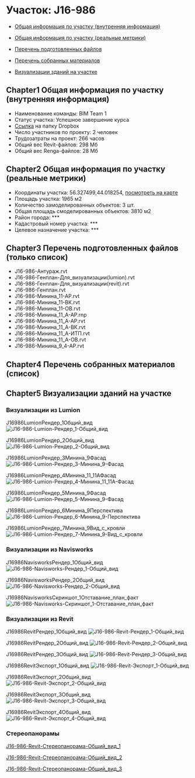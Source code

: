 # Участок: J16-986

* [Общая информация по участку (внутренняя информация)](#Chapter1)

* [Общая информация по участку (реальные метрики)](#Chapter2)

* [Перечень подготовленных файлов](#Chapter3)

* [Перечень собранных материалов](#Chapter4)

* [Визуализации зданий на участке](#Chapter5)

## <a id="test">Chapter1</a> Общая информация по участку (внутренняя информация)
+ Наименование команды: BIM Team 1
+ Статус участка: Успешное завершение курса
+ [Ссылка](https://www.dropbox.com/sh/wvvgv1nw1iqred9/AABWo_9qFMyv2cdNuNDLpvana/J16_986?dl=0) на папку Dropbox
+ Число участников по проекту: 2 человек
+ Трудозатраты на проект: 266 часов
+ Общий вес Revit-файлов: 298 Мб
+ Общий вес Renga-файлов: 28 Мб
## <a id="test">Chapter2</a> Общая информация по участку (реальные метрики)
+ Координаты участка: 56.327499,44.018254, [посмотреть на карте]("yandex.ru/maps/47/nizhny-novgorod/?ll=56.327499%2C44.018254&z=19")
+ Площадь участка: 1965 м2
+ Количество замоделированных объектов: 3 шт.
+ Общая площадь смоделированных объектов: 3810 м2
+ Район города: *** 
+ Кадастровый номер участка: *** 
+ Целевое назначение участка: *** 
## <a id="test">Chapter3</a> Перечень подготовленных файлов (только список)
+ J16-986-Антураж.rvt
+ J16-986-Генплан-Для_визуализации(lumion).rvt
+ J16-986-Генплан-Для_визуализации(revit).rvt
+ J16-986-Генплан.rvt
+ J16-986-Минина_11-АР.rvt
+ J16-986-Минина_11-ВК.rvt
+ J16-986-Минина_11-ОВ.rvt
+ J16-986-Минина_11_А-АР.rnp
+ J16-986-Минина_11_А-АР.rvt
+ J16-986-Минина_11_А-ВК.rvt
+ J16-986-Минина_11_А-ИТП.rvt
+ J16-986-Минина_11_А-ОВ.rvt
+ J16-986-Минина_9_4-АР.rvt
## <a id="test">Chapter4</a> Перечень собранных материалов (список)
## <a id="test">Chapter5</a> Визуализации зданий на участке
### Визуализации из Lumion
J16986LumionРендер_1Общий_вид
![J16-986-Lumion-Рендер_1-Общий_вид](/Images/J16_986/J16-986-Lumion-Рендер_1-Общий_вид_Compressed.jpg)

J16986LumionРендер_2Общий_вид
![J16-986-Lumion-Рендер_2-Общий_вид](/Images/J16_986/J16-986-Lumion-Рендер_2-Общий_вид_Compressed.jpg)

J16986LumionРендер_3Минина_9Фасад
![J16-986-Lumion-Рендер_3-Минина_9-Фасад](/Images/J16_986/J16-986-Lumion-Рендер_3-Минина_9-Фасад_Compressed.jpg)

J16986LumionРендер_4Минина_11_11АФасад
![J16-986-Lumion-Рендер_4-Минина_11_11А-Фасад](/Images/J16_986/J16-986-Lumion-Рендер_4-Минина_11_11А-Фасад_Compressed.jpg)

J16986LumionРендер_5Минина_9Фасад
![J16-986-Lumion-Рендер_5-Минина_9-Фасад](/Images/J16_986/J16-986-Lumion-Рендер_5-Минина_9-Фасад_Compressed.jpg)

J16986LumionРендер_6Минина_9Перспектива
![J16-986-Lumion-Рендер_6-Минина_9-Перспектива](/Images/J16_986/J16-986-Lumion-Рендер_6-Минина_9-Перспектива_Compressed.jpg)

J16986LumionРендер_7Минина_9Вид_с_кровли
![J16-986-Lumion-Рендер_7-Минина_9-Вид_с_кровли](/Images/J16_986/J16-986-Lumion-Рендер_7-Минина_9-Вид_с_кровли_Compressed.jpg)

### Визуализации из Navisworks
J16986NavisworksРендер_1Общий_вид
![J16-986-Navisworks-Рендер_1-Общий_вид](/Images/J16_986/J16-986-Navisworks-Рендер_1-Общий_вид_Compressed.jpg)

J16986NavisworksРендер_2Общий_вид
![J16-986-Navisworks-Рендер_2-Общий_вид](/Images/J16_986/J16-986-Navisworks-Рендер_2-Общий_вид_Compressed.jpg)

J16986NavisworksСкриншот_1Отставание_план_факт
![J16-986-Navisworks-Скриншот_1-Отставание_план_факт](/Images/J16_986/J16-986-Navisworks-Скриншот_1-Отставание_план_факт_Compressed.jpg)

### Визуализации из Revit
J16986RevitРендер_1Общий_вид
![J16-986-Revit-Рендер_1-Общий_вид](/Images/J16_986/J16-986-Revit-Рендер_1-Общий_вид_Compressed.jpg)

J16986RevitРендер_2Общий_вид
![J16-986-Revit-Рендер_2-Общий_вид](/Images/J16_986/J16-986-Revit-Рендер_2-Общий_вид_Compressed.jpg)

J16986RevitРендер_3Общий_вид
![J16-986-Revit-Рендер_3-Общий_вид](/Images/J16_986/J16-986-Revit-Рендер_3-Общий_вид_Compressed.jpg)

J16986RevitЭкспорт_1Общий_вид
![J16-986-Revit-Экспорт_1-Общий_вид](/Images/J16_986/J16-986-Revit-Экспорт_1-Общий_вид_Compressed.jpg)

J16986RevitЭкспорт_2Общий_вид
![J16-986-Revit-Экспорт_2-Общий_вид](/Images/J16_986/J16-986-Revit-Экспорт_2-Общий_вид_Compressed.jpg)

J16986RevitЭкспорт_3Общий_вид
![J16-986-Revit-Экспорт_3-Общий_вид](/Images/J16_986/J16-986-Revit-Экспорт_3-Общий_вид_Compressed.jpg)

J16986RevitЭкспорт_4Общий_вид
![J16-986-Revit-Экспорт_4-Общий_вид](/Images/J16_986/J16-986-Revit-Экспорт_4-Общий_вид_Compressed.jpg)

### Стереопанорамы
[J16-986-Revit-Стереопанорама-Общий_вид_1](https://pano.autodesk.com/pano.html?url=jpgs/e40927d4-bbee-4ab2-9172-b27b419c12d5&version=2)

[J16-986-Revit-Стереопанорама-Общий_вид_2](https://pano.autodesk.com/pano.html?url=jpgs/65f84c87-068c-44a9-a742-d808d5f0afac&version=2)

[J16-986-Revit-Стереопанорама-Общий_вид_3](https://pano.autodesk.com/pano.html?url=jpgs/8ef9ab43-932e-46d5-b3d8-a7d08d9802e7&version=2)


